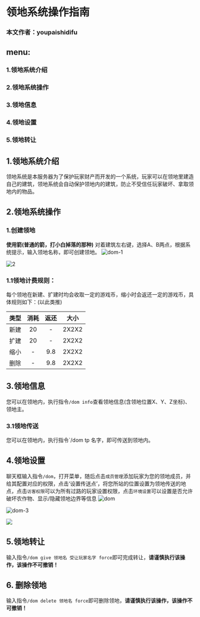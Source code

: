 # 领地系统操作指南
### 本文作者：youpaishidifu
## menu:
### 1.领地系统介绍
### 2.领地系统操作
### 3.领地信息
### 4.领地设置
### 5.领地转让

## 1.领地系统介绍
领地系统是本服务器为了保护玩家财产而开发的一个系统，玩家可以在领地里建造自己的建筑，领地系统会自动保护领地内的建筑，防止不受信任玩家破坏、拿取领地内的物品。
## 2.领地系统操作
### 1.创建领地
**使用箭(普通的箭，打小白掉落的那种)** 对着建筑左右键，选择A、B两点，根据系统提示，输入领地名称，即可创建领地。
![dom-1](https://img.yunr.us.kg/api/cfile/AgACAgUAAyEGAASO2xA4AAMKZvJ2abf5gB36zgJT5SpOJE6BEPIAAqvAMRuUYZBXqNfSKTvIbCIBAAMCAAN4AAM2BA)

![2](https://img.yunr.us.kg/api/cfile/AgACAgUAAyEGAASO2xA4AAMJZvJ2ZBVvkdxSglMB5V8rJpxIBXAAAqrAMRuUYZBXvqZ_Hsqh7csBAAMCAAN4AAM2BA)

### 1.1领地计费规则：
每个领地在新建、扩建时均会收取一定的游戏币，缩小时会返还一定的游戏币，具体规则如下：(以此类推)

|  类型   | 消耗  |返还 |  大小 |
|  :----:  | :----:  |  :---: | :---: |
| 新建  | 20 | -| 2X2X2
| 扩建  | 20 | -| 2X2X2
| 缩小  | -| 9.8 | 2X2X2
| 删除 | - | 9.8 | 2X2X2

## 3.领地信息
您可以在领地内，执行指令`/dom info`查看领地信息(含领地位置X、Y、Z坐标)、领地主。
### 3.1领地传送
您可以在领地内，执行指令`/dom tp 名字，即可传送到领地内。
## 4.领地设置
聊天框输入指令`/dom`，打开菜单，随后点击`成员管理`添加玩家为您的领地成员，并给其配置对应的权限，点击‘设置传送点’，将您所站的位置设置为领地传送的地点，点击`访客权限`可以为所有过路的玩家设置权限，点击`环境设置`可以设置是否允许破坏农作物、显示/隐藏领地边界等信息
![dom](https://img.yunr.us.kg/api/cfile/AgACAgUAAyEGAASO2xA4AAMLZvJ2b6mGl4TZydNpoUtx1O6ZqyUAAqzAMRuUYZBXJXfRixT4IXcBAAMCAAN4AAM2BA)

![dom-3](https://img.yunr.us.kg/api/cfile/AgACAgUAAyEGAASO2xA4AAMMZvJ2dNDLowABYvJP2nDsMcY_HPMYAAKtwDEblGGQV2hbcMP5FeE7AQADAgADeAADNgQ)

![](https://img.yunr.us.kg/api/cfile/AgACAgUAAyEGAASO2xA4AAMNZvJ2efrxHiHUZfocbq7M0uHckL4AAq7AMRuUYZBXy7I7BfajResBAAMCAAN4AAM2BA)

## 5.领地转让
输入指令`/dom give 领地名 受让玩家名字 force`即可完成转让，**请谨慎执行该操作，该操作不可撤销！**

## 6. 删除领地
输入指令`/dom delete 领地名 force`即可删除领地，**请谨慎执行该操作，该操作不可撤销！**